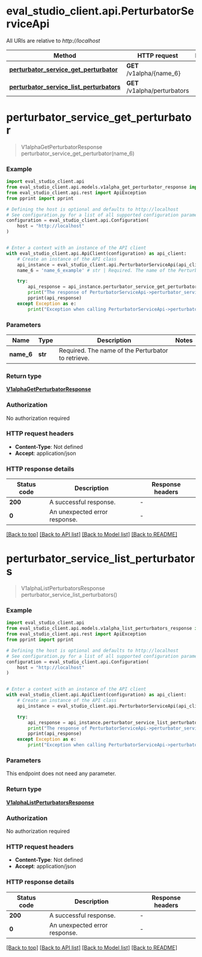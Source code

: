 # eval_studio_client.api.PerturbatorServiceApi

All URIs are relative to *http://localhost*

Method | HTTP request | Description
------------- | ------------- | -------------
[**perturbator_service_get_perturbator**](PerturbatorServiceApi.md#perturbator_service_get_perturbator) | **GET** /v1alpha/{name_6} | 
[**perturbator_service_list_perturbators**](PerturbatorServiceApi.md#perturbator_service_list_perturbators) | **GET** /v1alpha/perturbators | 


# **perturbator_service_get_perturbator**
> V1alphaGetPerturbatorResponse perturbator_service_get_perturbator(name_6)



### Example


```python
import eval_studio_client.api
from eval_studio_client.api.models.v1alpha_get_perturbator_response import V1alphaGetPerturbatorResponse
from eval_studio_client.api.rest import ApiException
from pprint import pprint

# Defining the host is optional and defaults to http://localhost
# See configuration.py for a list of all supported configuration parameters.
configuration = eval_studio_client.api.Configuration(
    host = "http://localhost"
)


# Enter a context with an instance of the API client
with eval_studio_client.api.ApiClient(configuration) as api_client:
    # Create an instance of the API class
    api_instance = eval_studio_client.api.PerturbatorServiceApi(api_client)
    name_6 = 'name_6_example' # str | Required. The name of the Perturbator to retrieve.

    try:
        api_response = api_instance.perturbator_service_get_perturbator(name_6)
        print("The response of PerturbatorServiceApi->perturbator_service_get_perturbator:\n")
        pprint(api_response)
    except Exception as e:
        print("Exception when calling PerturbatorServiceApi->perturbator_service_get_perturbator: %s\n" % e)
```



### Parameters


Name | Type | Description  | Notes
------------- | ------------- | ------------- | -------------
 **name_6** | **str**| Required. The name of the Perturbator to retrieve. | 

### Return type

[**V1alphaGetPerturbatorResponse**](V1alphaGetPerturbatorResponse.md)

### Authorization

No authorization required

### HTTP request headers

 - **Content-Type**: Not defined
 - **Accept**: application/json

### HTTP response details

| Status code | Description | Response headers |
|-------------|-------------|------------------|
**200** | A successful response. |  -  |
**0** | An unexpected error response. |  -  |

[[Back to top]](#) [[Back to API list]](../README.md#documentation-for-api-endpoints) [[Back to Model list]](../README.md#documentation-for-models) [[Back to README]](../README.md)

# **perturbator_service_list_perturbators**
> V1alphaListPerturbatorsResponse perturbator_service_list_perturbators()



### Example


```python
import eval_studio_client.api
from eval_studio_client.api.models.v1alpha_list_perturbators_response import V1alphaListPerturbatorsResponse
from eval_studio_client.api.rest import ApiException
from pprint import pprint

# Defining the host is optional and defaults to http://localhost
# See configuration.py for a list of all supported configuration parameters.
configuration = eval_studio_client.api.Configuration(
    host = "http://localhost"
)


# Enter a context with an instance of the API client
with eval_studio_client.api.ApiClient(configuration) as api_client:
    # Create an instance of the API class
    api_instance = eval_studio_client.api.PerturbatorServiceApi(api_client)

    try:
        api_response = api_instance.perturbator_service_list_perturbators()
        print("The response of PerturbatorServiceApi->perturbator_service_list_perturbators:\n")
        pprint(api_response)
    except Exception as e:
        print("Exception when calling PerturbatorServiceApi->perturbator_service_list_perturbators: %s\n" % e)
```



### Parameters

This endpoint does not need any parameter.

### Return type

[**V1alphaListPerturbatorsResponse**](V1alphaListPerturbatorsResponse.md)

### Authorization

No authorization required

### HTTP request headers

 - **Content-Type**: Not defined
 - **Accept**: application/json

### HTTP response details

| Status code | Description | Response headers |
|-------------|-------------|------------------|
**200** | A successful response. |  -  |
**0** | An unexpected error response. |  -  |

[[Back to top]](#) [[Back to API list]](../README.md#documentation-for-api-endpoints) [[Back to Model list]](../README.md#documentation-for-models) [[Back to README]](../README.md)


